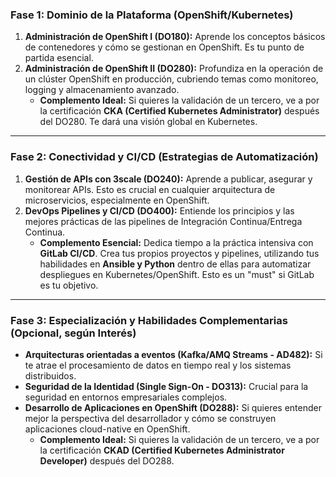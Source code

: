 ### Fase 1: Dominio de la Plataforma (OpenShift/Kubernetes)

1.  **Administración de OpenShift I (DO180):** Aprende los conceptos básicos de contenedores y cómo se gestionan en OpenShift. Es tu punto de partida esencial.
2.  **Administración de OpenShift II (DO280):** Profundiza en la operación de un clúster OpenShift en producción, cubriendo temas como monitoreo, logging y almacenamiento avanzado.
    * **Complemento Ideal:** Si quieres la validación de un tercero, ve a por la certificación **CKA (Certified Kubernetes Administrator)** después del DO280. Te dará una visión global en Kubernetes.

---

### Fase 2: Conectividad y CI/CD (Estrategias de Automatización)

1.  **Gestión de APIs con 3scale (DO240):** Aprende a publicar, asegurar y monitorear APIs. Esto es crucial en cualquier arquitectura de microservicios, especialmente en OpenShift.
2.  **DevOps Pipelines y CI/CD (DO400):** Entiende los principios y las mejores prácticas de las pipelines de Integración Continua/Entrega Continua.
    * **Complemento Esencial:** Dedica tiempo a la práctica intensiva con **GitLab CI/CD**. Crea tus propios proyectos y pipelines, utilizando tus habilidades en **Ansible y Python** dentro de ellas para automatizar despliegues en Kubernetes/OpenShift. Esto es un "must" si GitLab es tu objetivo.

---

### Fase 3: Especialización y Habilidades Complementarias (Opcional, según Interés)

- **Arquitecturas orientadas a eventos (Kafka/AMQ Streams - AD482):** Si te atrae el procesamiento de datos en tiempo real y los sistemas distribuidos.
- **Seguridad de la Identidad (Single Sign-On - DO313):** Crucial para la seguridad en entornos empresariales complejos.
- **Desarrollo de Aplicaciones en OpenShift (DO288):** Si quieres entender mejor la perspectiva del desarrollador y cómo se construyen aplicaciones cloud-native en OpenShift.
    * **Complemento Ideal:** Si quieres la validación de un tercero, ve a por la certificación **CKAD (Certified Kubernetes Administrator Developer)** después del DO288.
